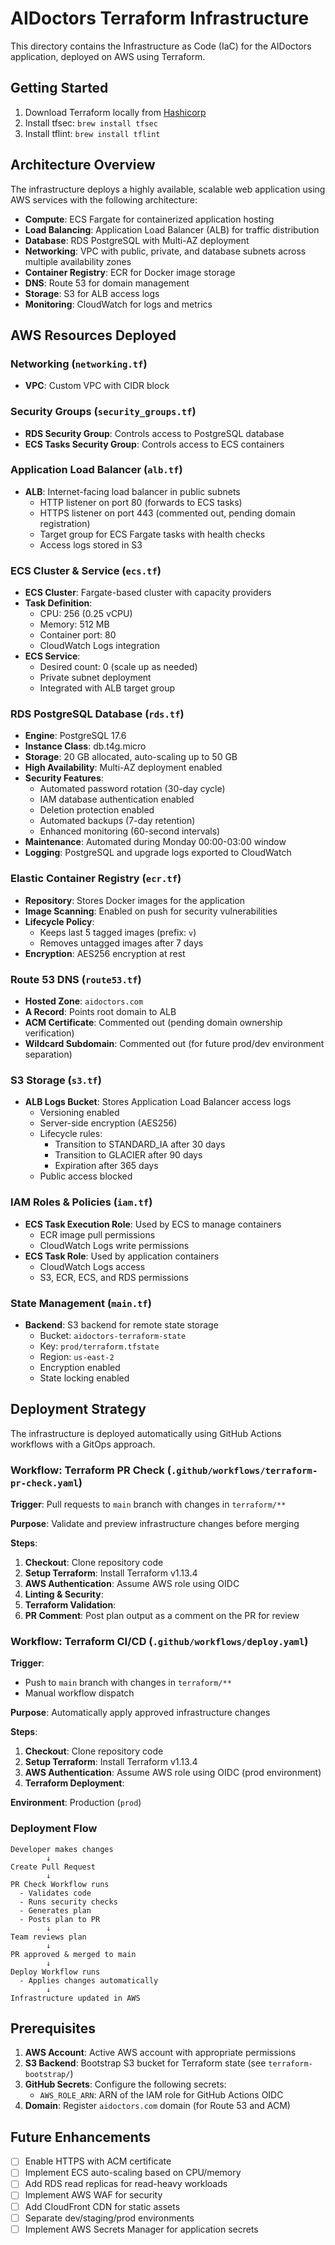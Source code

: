 # AIDoctors Terraform Infrastructure

This directory contains the Infrastructure as Code (IaC) for the AIDoctors application, deployed on AWS using Terraform.

## Getting Started

1. Download Terraform locally from [Hashicorp](https://developer.hashicorp.com/terraform/install)
2. Install tfsec: `brew install tfsec`
3. Install tflint: `brew install tflint`

## Architecture Overview

The infrastructure deploys a highly available, scalable web application using AWS services with the following architecture:

-   **Compute**: ECS Fargate for containerized application hosting
-   **Load Balancing**: Application Load Balancer (ALB) for traffic distribution
-   **Database**: RDS PostgreSQL with Multi-AZ deployment
-   **Networking**: VPC with public, private, and database subnets across multiple availability zones
-   **Container Registry**: ECR for Docker image storage
-   **DNS**: Route 53 for domain management
-   **Storage**: S3 for ALB access logs
-   **Monitoring**: CloudWatch for logs and metrics

## AWS Resources Deployed

### Networking (`networking.tf`)

-   **VPC**: Custom VPC with CIDR block

### Security Groups (`security_groups.tf`)

-   **RDS Security Group**: Controls access to PostgreSQL database
-   **ECS Tasks Security Group**: Controls access to ECS containers

### Application Load Balancer (`alb.tf`)

-   **ALB**: Internet-facing load balancer in public subnets
    -   HTTP listener on port 80 (forwards to ECS tasks)
    -   HTTPS listener on port 443 (commented out, pending domain registration)
    -   Target group for ECS Fargate tasks with health checks
    -   Access logs stored in S3

### ECS Cluster & Service (`ecs.tf`)

-   **ECS Cluster**: Fargate-based cluster with capacity providers
-   **Task Definition**:
    -   CPU: 256 (0.25 vCPU)
    -   Memory: 512 MB
    -   Container port: 80
    -   CloudWatch Logs integration
-   **ECS Service**:
    -   Desired count: 0 (scale up as needed)
    -   Private subnet deployment
    -   Integrated with ALB target group

### RDS PostgreSQL Database (`rds.tf`)

-   **Engine**: PostgreSQL 17.6
-   **Instance Class**: db.t4g.micro
-   **Storage**: 20 GB allocated, auto-scaling up to 50 GB
-   **High Availability**: Multi-AZ deployment enabled
-   **Security Features**:
    -   Automated password rotation (30-day cycle)
    -   IAM database authentication enabled
    -   Deletion protection enabled
    -   Automated backups (7-day retention)
    -   Enhanced monitoring (60-second intervals)
-   **Maintenance**: Automated during Monday 00:00-03:00 window
-   **Logging**: PostgreSQL and upgrade logs exported to CloudWatch

### Elastic Container Registry (`ecr.tf`)

-   **Repository**: Stores Docker images for the application
-   **Image Scanning**: Enabled on push for security vulnerabilities
-   **Lifecycle Policy**:
    -   Keeps last 5 tagged images (prefix: `v`)
    -   Removes untagged images after 7 days
-   **Encryption**: AES256 encryption at rest

### Route 53 DNS (`route53.tf`)

-   **Hosted Zone**: `aidoctors.com`
-   **A Record**: Points root domain to ALB
-   **ACM Certificate**: Commented out (pending domain ownership verification)
-   **Wildcard Subdomain**: Commented out (for future prod/dev environment separation)

### S3 Storage (`s3.tf`)

-   **ALB Logs Bucket**: Stores Application Load Balancer access logs
    -   Versioning enabled
    -   Server-side encryption (AES256)
    -   Lifecycle rules:
        -   Transition to STANDARD_IA after 30 days
        -   Transition to GLACIER after 90 days
        -   Expiration after 365 days
    -   Public access blocked

### IAM Roles & Policies (`iam.tf`)

-   **ECS Task Execution Role**: Used by ECS to manage containers
    -   ECR image pull permissions
    -   CloudWatch Logs write permissions
-   **ECS Task Role**: Used by application containers
    -   CloudWatch Logs access
    -   S3, ECR, ECS, and RDS permissions

### State Management (`main.tf`)

-   **Backend**: S3 backend for remote state storage
    -   Bucket: `aidoctors-terraform-state`
    -   Key: `prod/terraform.tfstate`
    -   Region: `us-east-2`
    -   Encryption enabled
    -   State locking enabled

## Deployment Strategy

The infrastructure is deployed automatically using GitHub Actions workflows with a GitOps approach.

### Workflow: Terraform PR Check (`.github/workflows/terraform-pr-check.yaml`)

**Trigger**: Pull requests to `main` branch with changes in `terraform/**`

**Purpose**: Validate and preview infrastructure changes before merging

**Steps**:

1. **Checkout**: Clone repository code
2. **Setup Terraform**: Install Terraform v1.13.4
3. **AWS Authentication**: Assume AWS role using OIDC
4. **Linting & Security**:
5. **Terraform Validation**:
6. **PR Comment**: Post plan output as a comment on the PR for review

### Workflow: Terraform CI/CD (`.github/workflows/deploy.yaml`)

**Trigger**:

-   Push to `main` branch with changes in `terraform/**`
-   Manual workflow dispatch

**Purpose**: Automatically apply approved infrastructure changes

**Steps**:

1. **Checkout**: Clone repository code
2. **Setup Terraform**: Install Terraform v1.13.4
3. **AWS Authentication**: Assume AWS role using OIDC (prod environment)
4. **Terraform Deployment**:

**Environment**: Production (`prod`)

### Deployment Flow

```
Developer makes changes
        ↓
Create Pull Request
        ↓
PR Check Workflow runs
  - Validates code
  - Runs security checks
  - Generates plan
  - Posts plan to PR
        ↓
Team reviews plan
        ↓
PR approved & merged to main
        ↓
Deploy Workflow runs
  - Applies changes automatically
        ↓
Infrastructure updated in AWS
```

## Prerequisites

1. **AWS Account**: Active AWS account with appropriate permissions
2. **S3 Backend**: Bootstrap S3 bucket for Terraform state (see `terraform-bootstrap/`)
3. **GitHub Secrets**: Configure the following secrets:
    - `AWS_ROLE_ARN`: ARN of the IAM role for GitHub Actions OIDC
4. **Domain**: Register `aidoctors.com` domain (for Route 53 and ACM)

## Future Enhancements

-   [ ] Enable HTTPS with ACM certificate
-   [ ] Implement ECS auto-scaling based on CPU/memory
-   [ ] Add RDS read replicas for read-heavy workloads
-   [ ] Implement AWS WAF for security
-   [ ] Add CloudFront CDN for static assets
-   [ ] Separate dev/staging/prod environments
-   [ ] Implement AWS Secrets Manager for application secrets

